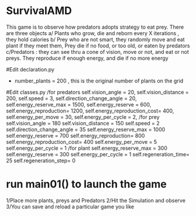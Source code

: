 # SurvivalAMD
This game is to observe how predators adopts strategy to eat prey. 
There are three objects
  a/ Plants who grow, die and reborn every X iterations , they hold calories 
  b/ Prey who are not smart, they randomly move and eat plant if they meet them, Prey die if no food, or too old, or eaten by predators
  c/Predators : they can see thru a cone of vision, move or not, and eat or not preys. They reproduce if enough energy, and die if no more energy 

#Edit declaration.py
  - number_plants = 200 , this is the original number of plants on the grid 

#Edit classes.py
/for predators
self.vision_angle = 20,
self.vision_distance = 200,
self.speed = 3,
		self.direction_change_angle = 20,
		self.energy_reserve_max = 1500,
		self.energy_reserve = 600,
		self.energy_reproduction= 1200,
		self.energy_reproduction_cost= 400,
		self.energy_per_move  = 30,
		self.energy_per_cycle = 2,
/for prey
		self.vision_angle = 180
		self.vision_distance = 150
		self.speed = 2
		self.direction_change_angle = 35
		self.energy_reserve_max = 1000
		self.energy_reserve = 700
		self.energy_reproduction= 800
		self.energy_reproduction_cost= 400
		self.energy_per_move  = 5
		self.energy_per_cycle = 1
/for plant
		self.energy_reserve_max = 300
		self.energy_reserve = 300
		self.energy_per_cycle = 1
		self.regeneration_time= 25
		self.regeneration_step= 0

  # run main01() to launch the game 
  1/Place more plants, preys and Predators 
  2/Hit the Simulation and observe 
  3/You can save and reload a particular game you like
